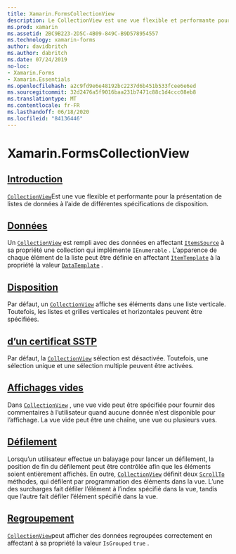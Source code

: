 ```yaml
---
title: Xamarin.FormsCollectionView
description: Le CollectionView est une vue flexible et performante pour la présentation de listes de données à l’aide de différentes spécifications de disposition.
ms.prod: xamarin
ms.assetid: 2BC9B223-2D5C-4B09-849C-B9D578954557
ms.technology: xamarin-forms
author: davidbritch
ms.author: dabritch
ms.date: 07/24/2019
no-loc:
- Xamarin.Forms
- Xamarin.Essentials
ms.openlocfilehash: a2c9fd9e6e48192bc2237d6b451b533fcee6e6ed
ms.sourcegitcommit: 32d2476a5f9016baa231b7471c88c1d4ccc08eb8
ms.translationtype: MT
ms.contentlocale: fr-FR
ms.lasthandoff: 06/18/2020
ms.locfileid: "84136446"
---
```

# <a name="xamarinforms-collectionview"></a>Xamarin.FormsCollectionView

## <a name="introduction"></a>[Introduction](introduction.md)

[`CollectionView`](xref:Xamarin.Forms.CollectionView)Est une vue flexible et performante pour la présentation de listes de données à l’aide de différentes spécifications de disposition.

## <a name="data"></a>[Données](populate-data.md)

Un [`CollectionView`](xref:Xamarin.Forms.CollectionView) est rempli avec des données en affectant [`ItemsSource`](xref:Xamarin.Forms.ItemsView.ItemsSource) à sa propriété une collection qui implémente `IEnumerable` . L’apparence de chaque élément de la liste peut être définie en affectant [`ItemTemplate`](xref:Xamarin.Forms.ItemsView.ItemTemplate) à la propriété la valeur [`DataTemplate`](xref:Xamarin.Forms.DataTemplate) .

## <a name="layout"></a>[Disposition](layout.md)

Par défaut, un [`CollectionView`](xref:Xamarin.Forms.CollectionView) affiche ses éléments dans une liste verticale. Toutefois, les listes et grilles verticales et horizontales peuvent être spécifiées.

## <a name="selection"></a>[d’un certificat SSTP](selection.md)

Par défaut, la [`CollectionView`](xref:Xamarin.Forms.CollectionView) sélection est désactivée. Toutefois, une sélection unique et une sélection multiple peuvent être activées.

## <a name="empty-views"></a>[Affichages vides](emptyview.md)

Dans [`CollectionView`](xref:Xamarin.Forms.CollectionView) , une vue vide peut être spécifiée pour fournir des commentaires à l’utilisateur quand aucune donnée n’est disponible pour l’affichage. La vue vide peut être une chaîne, une vue ou plusieurs vues.

## <a name="scrolling"></a>[Défilement](scrolling.md)

Lorsqu’un utilisateur effectue un balayage pour lancer un défilement, la position de fin du défilement peut être contrôlée afin que les éléments soient entièrement affichés. En outre, [`CollectionView`](xref:Xamarin.Forms.CollectionView) définit deux [`ScrollTo`](xref:Xamarin.Forms.ItemsView.ScrollTo*) méthodes, qui défilent par programmation des éléments dans la vue. L’une des surcharges fait défiler l’élément à l’index spécifié dans la vue, tandis que l’autre fait défiler l’élément spécifié dans la vue.

## <a name="grouping"></a>[Regroupement](grouping.md)

[`CollectionView`](xref:Xamarin.Forms.CollectionView)peut afficher des données regroupées correctement en affectant à sa propriété la valeur `IsGrouped` `true` .
